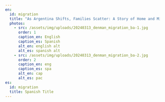 ```yaml
---
en:
  id: migration
  title: "As Argentina Shifts, Families Scatter: A Story of Home and Migration"
  photos:
    - src: /assets/img/uploads/20240313_denman_migration_ba-1.jpg
      order: 1
      caption_en: English
      caption_es: Spanish
      alt_en: english alt
      alt_es: spanish alt
    - src: /assets/img/uploads/20240313_denman_migration_ba-2.jpg
      order: 2
      caption_en: eng
      caption_es: spa
      alt_en: cap
      alt_es: pac
es:
  id: migration
  title: Spanish Title
---
```

